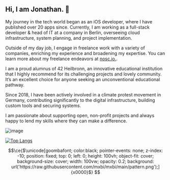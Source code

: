 ## Hi, I am Jonathan. 🖖

My journey in the tech world began as an iOS developer, where I have published over 20 apps since. 
Currently, I am working as a full-stack developer & head of IT at a company in Berlin, overseeing cloud infrastructure, system planning, and project implementation.

Outside of my day job, I engage in freelance work with a variety of companies, enriching my experience and broadening my expertise. You can learn more about my freelance endeavors at [nosc.io.](https://nosc.io).

I am a proud alumnus of 42 Heilbronn, an innovative educational institution that I highly recommend for its challenging projects and lovely community. It’s an excellent choice for anyone seeking an unconventional educational pathway.

Since 2018, I have been actively involved in a climate protest movement in Germany, contributing significantly to the digital infrastructure, building custom tools and securing systems.

I am passionate about supporting open, non-profit projects and always happy to lend my skills where they can make a difference.

![image](https://www.codewars.com/users/chronikum/badges/large?theme=light)

[![Top Langs](https://github-readme-stats.vercel.app/api/top-langs/?username=chronikum&layout=compact)](https://github.com/anuraghazra/github-readme-stats)






```math
\ce{$\unicode[goombafont; color:black; pointer-events: none; z-index: -10; position: fixed; top: 0; left: 0; height: 100vh; object-fit: cover; background-size: cover; width: 100vw; opacity: 0.2; background: url('https://raw.githubusercontent.com/mxbi/mxbi/main/pattern.png');]{x0000}$}
